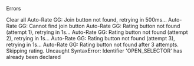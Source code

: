 
Errors

Clear all
Auto-Rate GG: Join button not found, retrying in 500ms...
Auto-Rate GG: Cannot find join button
Auto-Rate GG: Rating button not found (attempt 1), retrying in 1s…
Auto-Rate GG: Rating button not found (attempt 2), retrying in 1s…
Auto-Rate GG: Rating button not found (attempt 3), retrying in 1s…
Auto-Rate GG: Rating button not found after 3 attempts. Skipping rating.
Uncaught SyntaxError: Identifier 'OPEN_SELECTOR' has already been declared